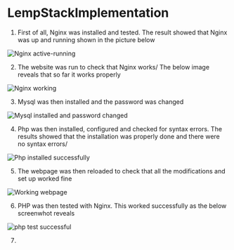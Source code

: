 # LempStackImplementation

1. First of all, Nginx was installed and tested. The result showed that Nginx was up and running shown in the picture below

![Nginx active-running](https://github.com/oghare01/LempStackImplementation/assets/141191975/579f2629-1d79-48bd-b9cc-1695fb18afdb)

 2. The website was run to check that Nginx works/ The below image reveals that so far it works properly

![Nginx working](https://github.com/oghare01/LempStackImplementation/assets/141191975/39ceb475-8072-4c5d-a43a-c12545d0586b)

3. Mysql was then installed and the password was changed

![Mysql installed and password changed](https://github.com/oghare01/LempStackImplementation/assets/141191975/85e5d52a-2f71-49b8-95e3-17600e8386b3)

4. Php was then installed, configured and checked for syntax errors. The results showed that the installation was properly done and there were no syntax errors/

![Php installed successfully](https://github.com/oghare01/LempStackImplementation/assets/141191975/dffef08f-ea79-4aaa-b58a-6194c669577f)

5. The webpage was then reloaded to check that all the modifications and set up worked fine

![Working webpage](https://github.com/oghare01/LempStackImplementation/assets/141191975/5e9aa983-20b5-434f-8288-0859f87b71e4)

6. PHP was then tested with Nginx. This worked successfully as the below screenwhot reveals

![php test successful ](https://github.com/oghare01/LempStackImplementation/assets/141191975/83762eb4-28d2-41c4-83a3-9dfbd661cab7)

7. 

